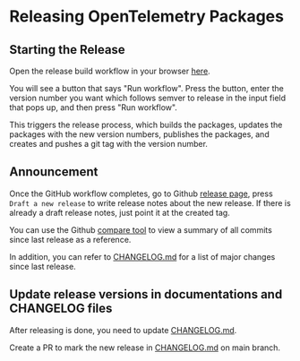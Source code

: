 # Releasing OpenTelemetry Packages

## Starting the Release

Open the release build workflow in your browser [here](https://github.com/aws-observability/aws-otel-js/actions?query=workflow%3A.github%2Fworkflows%2Frelease-build.yml).

You will see a button that says "Run workflow". Press the button, enter the version number you want which follows semver to release in the input field that pops up, and then press "Run workflow".

This triggers the release process, which builds the packages, updates the packages with the new version numbers, publishes the packages, and creates and pushes
a git tag with the version number.

## Announcement
   
Once the GitHub workflow completes, go to Github [release
page](https://github.com/aws-observability/aws-otel-js/releases), press
`Draft a new release` to write release notes about the new release. If there is already a draft release notes, just point it at the created tag.

You can use the Github [compare tool](https://github.com/open-telemetry/opentelemetry-java/compare/)
to view a summary of all commits since last release as a reference.

In addition, you can refer to
[CHANGELOG.md](https://github.com/aws-observability/aws-otel-js/blob/main/docs/releases/v0.12.0.md)
for a list of major changes since last release.

## Update release versions in documentations and CHANGELOG files

After releasing is done, you need to update
[CHANGELOG.md](https://github.com/aws-observability/aws-otel-js/blob/release-notes/docs/releases/v0.12.0.md).

Create a PR to mark the new release in
[CHANGELOG.md](https://github.com/aws-observability/aws-otel-js/blob/release-notes/docs/releases/v0.12.0.md)
on main branch.